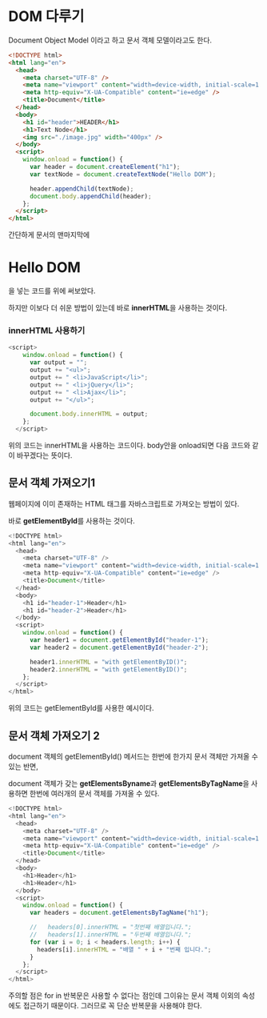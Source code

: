 # DOM 다루기

Document Object Model 이라고 하고 문서 객체 모델이라고도 한다.

```html
<!DOCTYPE html>
<html lang="en">
  <head>
    <meta charset="UTF-8" />
    <meta name="viewport" content="width=device-width, initial-scale=1.0" />
    <meta http-equiv="X-UA-Compatible" content="ie=edge" />
    <title>Document</title>
  </head>
  <body>
    <h1 id="header">HEADER</h1>
    <h1>Text Node</h1>
    <img src="./image.jpg" width="400px" />
  </body>
  <script>
    window.onload = function() {
      var header = document.createElement("h1");
      var textNode = document.createTextNode("Hello DOM");

      header.appendChild(textNode);
      document.body.appendChild(header);
    };
  </script>
</html>

```

간단하게 문서의 맨마지막에 <h1>Hello DOM</h1>을 넣는 코드를 위에 써보았다.

하지만 이보다 더 쉬운 방법이 있는데 바로 **innerHTML**을 사용하는 것이다.

### innerHTML 사용하기

```javascript
<script>
    window.onload = function() {
      var output = "";
      output += "<ul>";
      output += " <li>JavaScript</li>";
      output += " <li>jQuery</li>";
      output += " <li>Ajax</li>";
      output += "</ul>";

      document.body.innerHTML = output;
    };
  </script>
```

위의 코드는 innerHTML을 사용하는 코드이다. body안을 onload되면 다음 코드와 같이 바꾸겠다는 뜻이다.

## 문서 객체 가져오기1

웹페이지에 이미 존재하는 HTML 태그를 자바스크립트로 가져오는 방법이 있다.

바로 **getElementById**를 사용하는 것이다.

```javascript
<!DOCTYPE html>
<html lang="en">
  <head>
    <meta charset="UTF-8" />
    <meta name="viewport" content="width=device-width, initial-scale=1.0" />
    <meta http-equiv="X-UA-Compatible" content="ie=edge" />
    <title>Document</title>
  </head>
  <body>
    <h1 id="header-1">Header</h1>
    <h1 id="header-2">Header</h1>
  </body>
  <script>
    window.onload = function() {
      var header1 = document.getElementById("header-1");
      var header2 = document.getElementById("header-2");

      header1.innerHTML = "with getElementByID()";
      header2.innerHTML = "with getElementByID()";
    };
  </script>
</html>

```

위의 코드는 getElementById를 사용한 예시이다.

## 문서 객체 가져오기 2

document 객체의 getElementById() 메서드는 한번에 한가지 문서 객체만 가져올 수 있는 반면,

document 객체가 갖는 **getElementsByname**과 **getElementsByTagName**을 사용하면 한번에 여러개의 문서 객체를 가져올 수 있다.

```javascript
<!DOCTYPE html>
<html lang="en">
  <head>
    <meta charset="UTF-8" />
    <meta name="viewport" content="width=device-width, initial-scale=1.0" />
    <meta http-equiv="X-UA-Compatible" content="ie=edge" />
    <title>Document</title>
  </head>
  <body>
    <h1>Header</h1>
    <h1>Header</h1>
  </body>
  <script>
    window.onload = function() {
      var headers = document.getElementsByTagName("h1");

      //   headers[0].innerHTML = "첫번째 배열입니다.";
      //   headers[1].innerHTML = "두번째 배열입니다.";
      for (var i = 0; i < headers.length; i++) {
        headers[i].innerHTML = "배열 " + i + "번째 입니다.";
      }
    };
  </script>
</html>

```

주의할 점은 for in 반복문은 사용할 수 없다는 점인데 그이유는 문서 객체 이외의 속성에도 접근하기 때문이다. 그러므로 꼭 단순 반복문을 사용해야 한다.